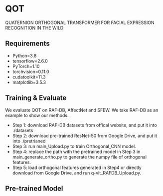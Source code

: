 # QOT
QUATERNION ORTHOGONAL TRANSFORMER FOR FACIAL EXPRESSION RECOGNITION IN THE WILD
## Requirements
- Python=3.8
- tensorflow=2.6.0
- PyTorch=1.10
- torchvision=0.11.0
- cudatoolkit=11.3
- matplotlib=3.5.3

## Training & Evaluate
We evaluate QOT on RAF-DB, AffectNet and SFEW. We take RAF-DB as an example to show our methods.
- Step 1: download RAF-DB datasets from offical website, and put it into ./datasets
- Step 2: download pre-trained ResNet-50 from Google Drive, and put it into ./pretrianed
- Step 3: run main_Upload.py to train Orthogonal_CNN model.
- Step 4: replace the path with the pretrained model in Step 3 in main_generate_ortho.py to generate the numpy file of orthogonal features.
- Step 5: load orthogonal features generated in Step4 or directly download from Google Drive, and run q-vit_RAFDB_Upload.py.

## Pre-trained Model



